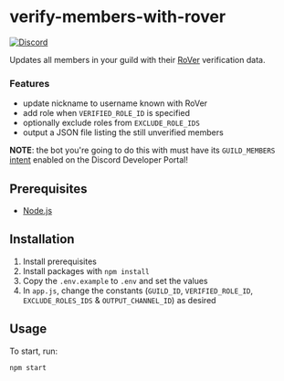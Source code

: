 verify-members-with-rover
================
[![Discord](https://discordapp.com/api/guilds/761634353859395595/embed.png)](https://discord.gg/tJFNC5Y)

Updates all members in your guild with their [RoVer](https://github.com/evaera/RoVer) verification data.

### Features
* update nickname to username known with RoVer
* add role when `VERIFIED_ROLE_ID` is specified
* optionally exclude roles from `EXCLUDE_ROLE_IDS`
* output a JSON file listing the still unverified members

**NOTE**: the bot you're going to do this with must have its `GUILD_MEMBERS` [intent](https://discord.com/developers/docs/topics/gateway#gateway-intents) enabled on the Discord Developer Portal! 
## Prerequisites
* [Node.js](https://nodejs.org/en/download/current/)

## Installation
1. Install prerequisites
2. Install packages with `npm install`
3. Copy the `.env.example` to `.env` and set the values
4. In `app.js`, change the constants (`GUILD_ID`, `VERIFIED_ROLE_ID`, `EXCLUDE_ROLES_IDS` & `OUTPUT_CHANNEL_ID`) as desired

## Usage
To start, run:

    npm start
